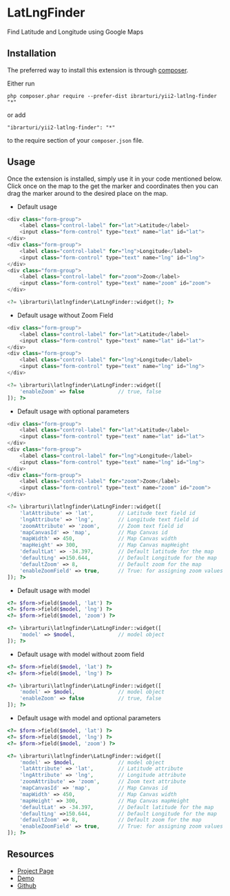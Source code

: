 LatLngFinder
============
Find Latitude and Longitude using Google Maps

Installation
------------

The preferred way to install this extension is through [composer](http://getcomposer.org/download/).

Either run

```
php composer.phar require --prefer-dist ibrarturi/yii2-latlng-finder "*"
```

or add

```
"ibrarturi/yii2-latlng-finder": "*"
```

to the require section of your `composer.json` file.


Usage
-----

Once the extension is installed, simply use it in your code mentioned below. 
Click once on the map to the get the marker and coordinates then you can drag the marker around to the desired place on the map.

 * Default usage

```php
<div class="form-group">
    <label class="control-label" for="lat">Latitude</label>
    <input class="form-control" type="text" name="lat" id="lat">
</div>
<div class="form-group">
    <label class="control-label" for="lng">Longitude</label>
    <input class="form-control" type="text" name="lng" id="lng">
</div>
<div class="form-group">
    <label class="control-label" for="zoom">Zoom</label>
    <input class="form-control" type="text" name="zoom" id="zoom">
</div>

<?= \ibrarturi\latlngfinder\LatLngFinder::widget(); ?>
```

 * Default usage without Zoom Field

```php
<div class="form-group">
    <label class="control-label" for="lat">Latitude</label>
    <input class="form-control" type="text" name="lat" id="lat">
</div>
<div class="form-group">
    <label class="control-label" for="lng">Longitude</label>
    <input class="form-control" type="text" name="lng" id="lng">
</div>

<?= \ibrarturi\latlngfinder\LatLngFinder::widget([
	'enableZoom' => false 			// true, false
]); ?>
```
 
 * Default usage with optional parameters

```php
<div class="form-group">
    <label class="control-label" for="lat">Latitude</label>
    <input class="form-control" type="text" name="lat" id="lat">
</div>
<div class="form-group">
    <label class="control-label" for="lng">Longitude</label>
    <input class="form-control" type="text" name="lng" id="lng">
</div>
<div class="form-group">
    <label class="control-label" for="zoom">Zoom</label>
    <input class="form-control" type="text" name="zoom" id="zoom">
</div>

<?= \ibrarturi\latlngfinder\LatLngFinder::widget([
	'latAttribute' => 'lat',		// Latitude text field id
	'lngAttribute' => 'lng',		// Longitude text field id
	'zoomAttribute' => 'zoom',		// Zoom text field id
	'mapCanvasId' => 'map',			// Map Canvas id
	'mapWidth' => 450,				// Map Canvas width
	'mapHeight' => 300,				// Map Canvas mapHeight
	'defaultLat' => -34.397,		// Default latitude for the map
	'defaultLng' =>150.644,			// Default Longitude for the map
	'defaultZoom' => 8, 			// Default zoom for the map
	'enableZoomField' => true,		// True: for assigning zoom values to the zoom field, False: Do not assign zoom value to the zoom field
]); ?>
```

 * Default usage with model

```php
<?= $form->field($model, 'lat') ?>
<?= $form->field($model, 'lng') ?>
<?= $form->field($model, 'zoom') ?>

<?= \ibrarturi\latlngfinder\LatLngFinder::widget([
    'model' => $model,				// model object
]); ?>

 ```

  * Default usage with model without zoom field

```php
<?= $form->field($model, 'lat') ?>
<?= $form->field($model, 'lng') ?>

<?= \ibrarturi\latlngfinder\LatLngFinder::widget([
    'model' => $model,				// model object
    'enableZoom' => false 			// true, false
]); ?>

 ```

 * Default usage with model and optional parameters

```php
<?= $form->field($model, 'lat') ?>
<?= $form->field($model, 'lng') ?>
<?= $form->field($model, 'zoom') ?>

<?= \ibrarturi\latlngfinder\LatLngFinder::widget([
	'model' => $model,				// model object
	'latAttribute' => 'lat',		// Latitude attribute
	'lngAttribute' => 'lng',		// Longitude attribute
	'zoomAttribute' => 'zoom',		// Zoom text attribute
	'mapCanvasId' => 'map',			// Map Canvas id
	'mapWidth' => 450,				// Map Canvas width
	'mapHeight' => 300,				// Map Canvas mapHeight
	'defaultLat' => -34.397,		// Default latitude for the map
	'defaultLng' =>150.644,			// Default Longitude for the map
	'defaultZoom' => 8, 			// Default zoom for the map
	'enableZoomField' => true,		// True: for assigning zoom values to the zoom field, False: Do not assign zoom value to the zoom field
]); ?>
```

Resources
------

 * [Project Page](https://developers.google.com/maps/documentation/javascript/examples/)
 * [Demo](http://ituri.net/gmap/latlongfinder)
 * [Github](https://github.com/ibrarturi/yii2-latlon-finder)
